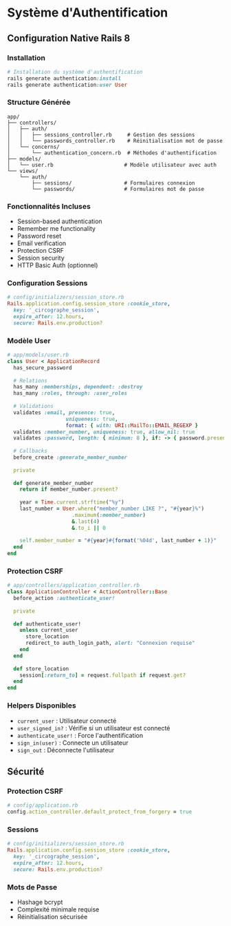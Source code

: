 # Système d'Authentification

## Configuration Native Rails 8

### Installation
```ruby
# Installation du système d'authentification
rails generate authentication:install
rails generate authentication:user User
```

### Structure Générée
```
app/
├── controllers/
│   ├── auth/
│   │   ├── sessions_controller.rb     # Gestion des sessions
│   │   └── passwords_controller.rb    # Réinitialisation mot de passe
│   └── concerns/
│       └── authentication_concern.rb  # Méthodes d'authentification
├── models/
│   └── user.rb                       # Modèle utilisateur avec auth
└── views/
    └── auth/
        ├── sessions/                 # Formulaires connexion
        └── passwords/                # Formulaires mot de passe
```

### Fonctionnalités Incluses
- Session-based authentication
- Remember me functionality
- Password reset
- Email verification
- Protection CSRF
- Session security
- HTTP Basic Auth (optionnel)

### Configuration Sessions
```ruby
# config/initializers/session_store.rb
Rails.application.config.session_store :cookie_store, 
  key: '_circographe_session',
  expire_after: 12.hours,
  secure: Rails.env.production?
```

### Modèle User
```ruby
# app/models/user.rb
class User < ApplicationRecord
  has_secure_password
  
  # Relations
  has_many :memberships, dependent: :destroy
  has_many :roles, through: :user_roles
  
  # Validations
  validates :email, presence: true, 
                   uniqueness: true,
                   format: { with: URI::MailTo::EMAIL_REGEXP }
  validates :member_number, uniqueness: true, allow_nil: true
  validates :password, length: { minimum: 8 }, if: -> { password.present? }
  
  # Callbacks
  before_create :generate_member_number
  
  private
  
  def generate_member_number
    return if member_number.present?
    
    year = Time.current.strftime("%y")
    last_number = User.where("member_number LIKE ?", "#{year}%")
                     .maximum(:member_number)
                     &.last(4)
                     &.to_i || 0
    
    self.member_number = "#{year}#{format('%04d', last_number + 1)}"
  end
end
```

### Protection CSRF
```ruby
# app/controllers/application_controller.rb
class ApplicationController < ActionController::Base
  before_action :authenticate_user!
  
  private
  
  def authenticate_user!
    unless current_user
      store_location
      redirect_to auth_login_path, alert: "Connexion requise"
    end
  end
  
  def store_location
    session[:return_to] = request.fullpath if request.get?
  end
end
```

### Helpers Disponibles
- `current_user` : Utilisateur connecté
- `user_signed_in?` : Vérifie si un utilisateur est connecté
- `authenticate_user!` : Force l'authentification
- `sign_in(user)` : Connecte un utilisateur
- `sign_out` : Déconnecte l'utilisateur

## Sécurité

### Protection CSRF
```ruby
# config/application.rb
config.action_controller.default_protect_from_forgery = true
```

### Sessions
```ruby
# config/initializers/session_store.rb
Rails.application.config.session_store :cookie_store, 
  key: '_circographe_session',
  expire_after: 12.hours,
  secure: Rails.env.production?
```

### Mots de Passe
- Hashage bcrypt
- Complexité minimale requise
- Réinitialisation sécurisée 